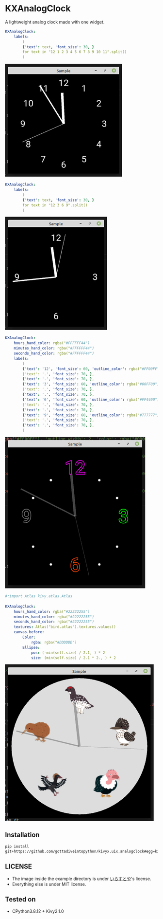 # KXAnalogClock

A lightweight analog clock made with one widget.

```yaml
KXAnalogClock:
    labels:
        (
        {'text': text, 'font_size': 30, }
        for text in "12 1 2 3 4 5 6 7 8 9 10 11".split()
        )
```

![](README/clock_simple_12.png)

```yaml
KXAnalogClock:
    labels:
        (
        {'text': text, 'font_size': 30, }
        for text in "12 3 6 9".split()
        )
```

![](README/clock_simple_4.png)

```yaml
KXAnalogClock:
    hours_hand_color: rgba("#FFFFFF44")
    minutes_hand_color: rgba("#FFFFFF44")
    seconds_hand_color: rgba("#FFFFFF44")
    labels:
        (
        {'text': '12', 'font_size': 60, 'outline_color': rgba("#FF00FF"), 'outline_width': 2, 'color': rgba("#000000"), },
        {'text': '.', 'font_size': 70, },
        {'text': '.', 'font_size': 70, },
        {'text': '3', 'font_size': 60, 'outline_color': rgba("#00FF00"), 'outline_width': 2, 'color': rgba("#000000"), },
        {'text': '.', 'font_size': 70, },
        {'text': '.', 'font_size': 70, },
        {'text': '6', 'font_size': 60, 'outline_color': rgba("#FF4400"), 'outline_width': 2, 'color': rgba("#000000"), },
        {'text': '.', 'font_size': 70, },
        {'text': '.', 'font_size': 70, },
        {'text': '9', 'font_size': 60, 'outline_color': rgba("#777777"), 'outline_width': 2, 'color': rgba("#000000"), },
        {'text': '.', 'font_size': 70, },
        {'text': '.', 'font_size': 70, },
        )
```

![](README/clock_fancy.png)

```yaml
#:import Atlas kivy.atlas.Atlas

KXAnalogClock:
    hours_hand_color: rgba("#22222255")
    minutes_hand_color: rgba("#22222255")
    seconds_hand_color: rgba("#22222255")
    textures: Atlas("bird.atlas").textures.values()
    canvas.before:
        Color:
            rgba: rgba("#DDDDDD")
        Ellipse:
            pos: (-min(self.size) / 2.1, ) * 2
            size: (min(self.size) / 2.1 * 2., ) * 2
```

![](README/clock_custom_images.png)


## Installation

```
pip install git+https://github.com/gottadiveintopython/kivyx.uix.analogclock#egg=kivyx.uix.analogclock
```

## LICENSE

- The image inside the example directory is under [いらすとや](https://www.irasutoya.com/)'s license.
- Everything else is under MIT license.

## Tested on

- CPython3.8.12 + Kivy2.1.0
